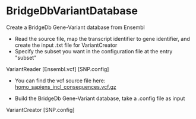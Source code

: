 # BridgeDbVariantDatabase
Create a BridgeDb Gene-Variant database from Ensembl

* Read the source file, map the transcript identifier to gene identifier, and create the input .txt file for VariantCreator
* Specify the subset you want in the configuration file at the entry "subset"

VariantReader [Ensembl.vcf] [SNP.config]

  - You can find the vcf source file here: [homo_sapiens_incl_consequences.vcf.gz](//ftp.ensembl.org/pub/current_variation/vcf/)

* Build the BridgeDb Gene-Variant database, take a .config file as input

VariantCreator [SNP.config]
